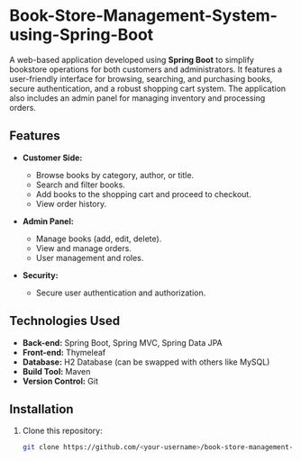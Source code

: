 # Book-Store-Management-System-using-Spring-Boot

A web-based application developed using **Spring Boot** to simplify bookstore operations for both customers and administrators. It features a user-friendly interface for browsing, searching, and purchasing books, secure authentication, and a robust shopping cart system. The application also includes an admin panel for managing inventory and processing orders.

## Features

- **Customer Side:**
  - Browse books by category, author, or title.
  - Search and filter books.
  - Add books to the shopping cart and proceed to checkout.
  - View order history.

- **Admin Panel:**
  - Manage books (add, edit, delete).
  - View and manage orders.
  - User management and roles.

- **Security:**
  - Secure user authentication and authorization.

## Technologies Used

- **Back-end:** Spring Boot, Spring MVC, Spring Data JPA
- **Front-end:** Thymeleaf
- **Database:** H2 Database (can be swapped with others like MySQL)
- **Build Tool:** Maven
- **Version Control:** Git

## Installation

1. Clone this repository:
   ```bash
   git clone https://github.com/<your-username>/book-store-management-system.git
